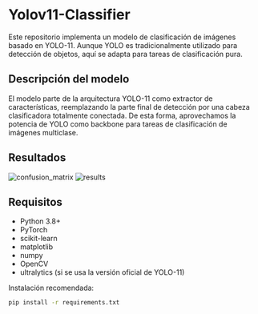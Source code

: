 # Yolov11-Classifier
Este repositorio implementa un modelo de clasificación de imágenes basado en YOLO-11. Aunque YOLO es tradicionalmente utilizado para detección de objetos, aquí se adapta para tareas de clasificación pura.

## Descripción del modelo

El modelo parte de la arquitectura YOLO-11 como extractor de características, reemplazando la parte final de detección por una cabeza clasificadora totalmente conectada. De esta forma, aprovechamos la potencia de YOLO como backbone para tareas de clasificación de imágenes multiclase.

## Resultados

![confusion_matrix](https://github.com/user-attachments/assets/83c47a70-cf36-4562-aec8-035ce7e4484f)
![results](https://github.com/user-attachments/assets/d862db41-8baa-423e-bd07-de0162171967)


## Requisitos

- Python 3.8+
- PyTorch
- scikit-learn
- matplotlib
- numpy
- OpenCV
- ultralytics (si se usa la versión oficial de YOLO-11)

Instalación recomendada:

```bash
pip install -r requirements.txt
